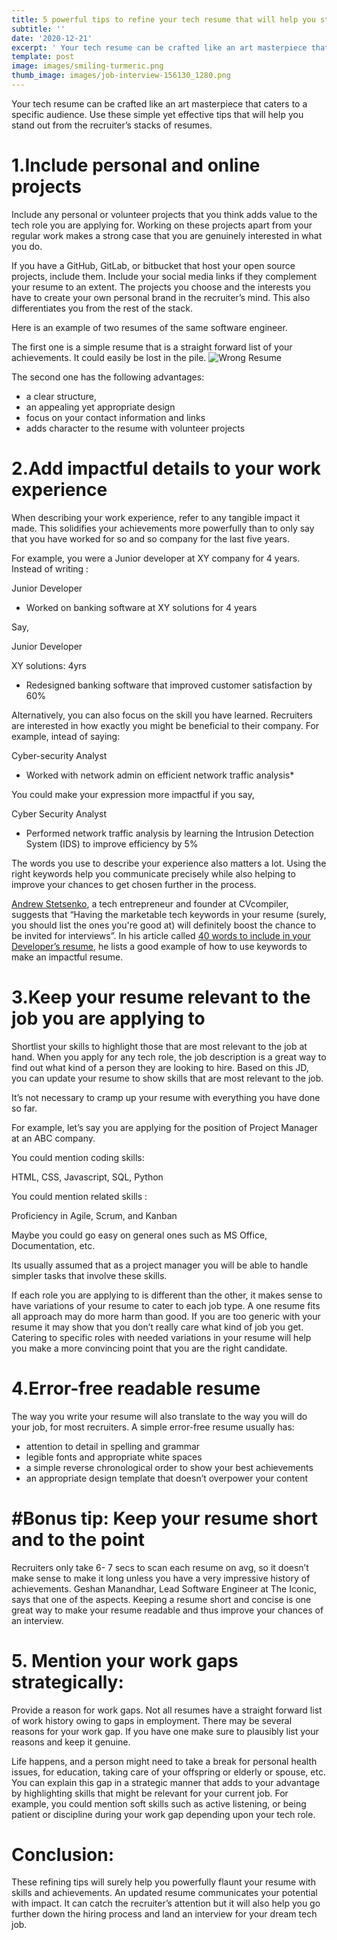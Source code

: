 ```yaml
---
title: 5 powerful tips to refine your tech resume that will help you stand out
subtitle: ''
date: '2020-12-21'
excerpt: ' Your tech resume can be crafted like an art masterpiece that caters to a specific audience. Use these simple yet effective tips that will help you stand out from the recruiter’s stacks of resumes.'
template: post
image: images/smiling-turmeric.png
thumb_image: images/job-interview-156130_1280.png
---
```

 Your tech resume can be crafted like an art masterpiece that caters to a specific audience. Use these simple yet effective tips that will help you stand out from the recruiter’s stacks of resumes.


# 1.Include personal and online projects

Include any personal or volunteer projects that you think adds value to the tech role you are applying for. Working on these projects apart from your regular work makes a strong case that you are genuinely interested in what you do. 

If you have a GitHub, GitLab, or bitbucket that host your open source projects, include them. Include your social media links if they complement your resume to an extent. The projects you choose and the interests you have to create your own personal brand in the recruiter’s mind.  This also differentiates you from the rest of the stack. 

Here is an example of two resumes of the same software engineer. 

The first one is a simple resume that is a straight forward list of your achievements. It could easily be lost in the pile. 
 ![Wrong Resume](https://autechjobs.ml/images/Wrong%20resume.SE.png "poorly structured resume")

The second one has the following advantages:
* a clear structure, 
* an appealing yet appropriate design
* focus on your contact information and links
* adds character to the resume with volunteer projects



# 2.Add impactful details to your work experience

When describing your work experience, refer to any tangible impact it made. This solidifies your achievements more powerfully than to only say that you have worked for so and so company for the last five years. 

For example, you were a Junior developer at XY company for 4 years. Instead of writing :


Junior Developer
* Worked on banking software at  XY solutions for 4 years 

Say, 

Junior Developer 

XY solutions: 4yrs
* Redesigned banking software that improved customer satisfaction by 60%

Alternatively, you can also focus on the skill you have learned. Recruiters are interested in how exactly you might be beneficial to their company. 
For example, intead of saying: 

Cyber-security Analyst
* Worked with network admin on efficient network traffic analysis*

You could make your expression more impactful if you say, 


Cyber Security Analyst

* Performed network traffic analysis by learning the Intrusion Detection System (IDS) to improve efficiency by 5%

The words you use to describe your experience also matters a lot. Using the right keywords help you communicate precisely while also helping to improve your chances to get chosen further in the process.


[Andrew Stetsenko](https://www.linkedin.com/in/andrewstetsenko/), a tech entrepreneur and founder at CVcompiler, suggests that “Having the marketable tech keywords in your resume (surely, you should list the ones you're good at) will definitely boost the chance to be invited for interviews”. In his article called [40 words to include in your Developer’s resume,](https://hackernoon.com/40-words-to-include-into-your-developer-resume-fk6o3y7v) he lists a good example of how to use keywords to make an impactful resume. 


# 3.Keep your resume relevant to the job you are applying to 

Shortlist your skills to highlight those that are most relevant to the job at hand. When you apply for any tech role, the job description is a great way to find out what kind of a person they are looking to hire. Based on this JD, you can update your resume to show skills that are most relevant to the job.

It’s not necessary to cramp up your resume with everything you have done so far. 

For example, let’s say you are applying for the position of Project Manager at an ABC company. 

You could mention coding skills: 

 HTML, CSS, Javascript, SQL, Python

You could mention related skills :

Proficiency in Agile, Scrum, and Kanban 

Maybe you could go easy on general ones such as  MS Office, Documentation, etc.

Its usually assumed that as a project manager you will be able to handle simpler tasks that involve these skills.

If each role you are applying to is different than the other, it makes sense to have variations of your resume to cater to each job type. A one resume fits all approach may do more harm than good. If you are too generic with your resume it may show that you don’t really care what kind of job you get. Catering to specific roles with needed variations in your resume will help you make a more convincing point that you are the right candidate. 

# 4.Error-free readable resume

The way you write your resume will also translate to the way you will do your job, for most recruiters. A simple error-free resume usually has: 
- attention to detail in spelling and grammar 
- legible fonts and appropriate white spaces
- a simple reverse chronological order to show your best achievements
- an appropriate design template that doesn’t overpower your content






# #Bonus tip: Keep your resume short and to the point
Recruiters only take  6- 7 secs to scan each resume on avg, so it doesn’t make sense to make it long unless you have a very impressive history of achievements. Geshan Manandhar, Lead Software Engineer at The Iconic, says that one of the aspects. Keeping a resume short and concise is one great way to make your resume readable and thus improve your chances of an interview. 


# 5. Mention your work gaps strategically:
Provide a reason for work gaps. Not all resumes have a straight forward list of work history owing to gaps in employment. There may be several reasons for your work gap. If you have one make sure to plausibly list your reasons and keep it genuine.

Life happens, and a person might need to take a break for personal health issues, for education, taking care of your offspring or elderly or spouse, etc. You can explain this gap in a strategic manner that adds to your advantage by highlighting skills that might be relevant for your current job. 
For example, you could mention soft skills such as active listening, or being patient or discipline during your work gap depending upon your tech role. 

# Conclusion:

These refining tips will surely help you powerfully flaunt your resume with skills and achievements. An updated resume communicates your potential with impact. It can catch the recruiter’s attention but it will also help you go further down the hiring process and land an interview for your dream tech job. 



